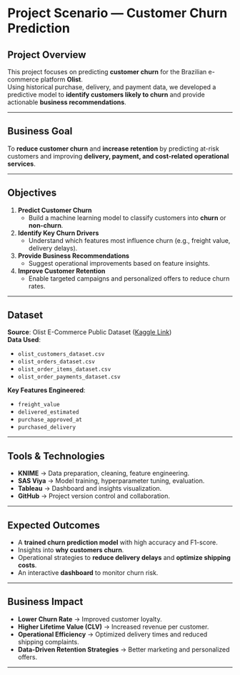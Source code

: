 # Project Scenario — Customer Churn Prediction

##  Project Overview
This project focuses on predicting **customer churn** for the Brazilian e-commerce platform **Olist**.  
Using historical purchase, delivery, and payment data, we developed a predictive model to **identify customers likely to churn** and provide actionable **business recommendations**.

---

##  Business Goal
To **reduce customer churn** and **increase retention** by predicting at-risk customers and improving **delivery, payment, and cost-related operational services**.

---

##  Objectives
1. **Predict Customer Churn**  
   - Build a machine learning model to classify customers into **churn** or **non-churn**.
2. **Identify Key Churn Drivers**  
   - Understand which features most influence churn (e.g., freight value, delivery delays).
3. **Provide Business Recommendations**  
   - Suggest operational improvements based on feature insights.
4. **Improve Customer Retention**  
   - Enable targeted campaigns and personalized offers to reduce churn rates.

---

##  Dataset
**Source**: Olist E-Commerce Public Dataset ([Kaggle Link](https://www.kaggle.com/olistbr/brazilian-ecommerce))  
**Data Used**:  
- `olist_customers_dataset.csv`
- `olist_orders_dataset.csv`
- `olist_order_items_dataset.csv`
- `olist_order_payments_dataset.csv`

**Key Features Engineered**:
- `freight_value`
- `delivered_estimated`
- `purchase_approved_at`
- `purchased_delivery`

---

##  Tools & Technologies
- **KNIME** → Data preparation, cleaning, feature engineering.
- **SAS Viya** → Model training, hyperparameter tuning, evaluation.
- **Tableau** → Dashboard and insights visualization.
- **GitHub** → Project version control and collaboration.

---

##  Expected Outcomes
- A **trained churn prediction model** with high accuracy and F1-score.
- Insights into **why customers churn**.
- Operational strategies to **reduce delivery delays** and **optimize shipping costs**.
- An interactive **dashboard** to monitor churn risk.

---

##  Business Impact
- **Lower Churn Rate** → Improved customer loyalty.
- **Higher Lifetime Value (CLV)** → Increased revenue per customer.
- **Operational Efficiency** → Optimized delivery times and reduced shipping complaints.
- **Data-Driven Retention Strategies** → Better marketing and personalized offers.

---
